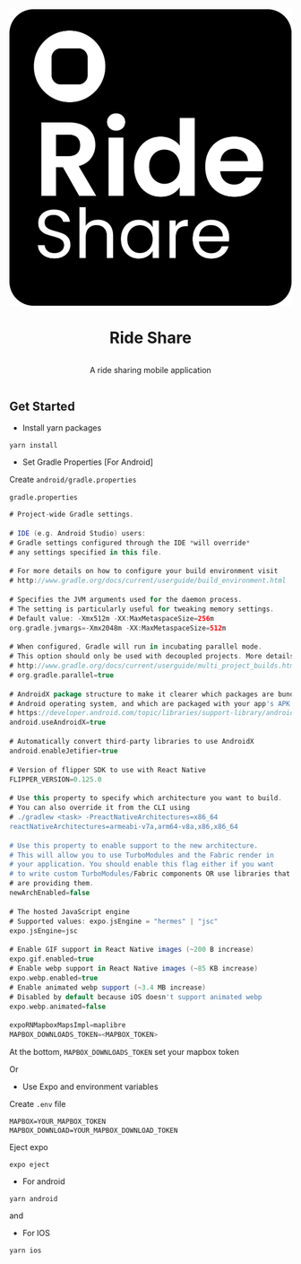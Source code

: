 <div style="display: flex; flex-direction: column; justify-content: center;align-items: center">
    <img src="https://github.com/khan-asfi-reza/ride-share/blob/master/assets/logo.png" alt="Ride Share">
    <h1>
        Ride Share
    </h1>
    <p>A ride sharing mobile application</p>
</div>

## Get Started

- Install yarn packages
```shell
yarn install
```

- Set Gradle Properties [For Android]

Create `android/gradle.properties`

`gradle.properties`
```gradle
# Project-wide Gradle settings.

# IDE (e.g. Android Studio) users:
# Gradle settings configured through the IDE *will override*
# any settings specified in this file.

# For more details on how to configure your build environment visit
# http://www.gradle.org/docs/current/userguide/build_environment.html

# Specifies the JVM arguments used for the daemon process.
# The setting is particularly useful for tweaking memory settings.
# Default value: -Xmx512m -XX:MaxMetaspaceSize=256m
org.gradle.jvmargs=-Xmx2048m -XX:MaxMetaspaceSize=512m

# When configured, Gradle will run in incubating parallel mode.
# This option should only be used with decoupled projects. More details, visit
# http://www.gradle.org/docs/current/userguide/multi_project_builds.html#sec:decoupled_projects
# org.gradle.parallel=true

# AndroidX package structure to make it clearer which packages are bundled with the
# Android operating system, and which are packaged with your app's APK
# https://developer.android.com/topic/libraries/support-library/androidx-rn
android.useAndroidX=true

# Automatically convert third-party libraries to use AndroidX
android.enableJetifier=true

# Version of flipper SDK to use with React Native
FLIPPER_VERSION=0.125.0

# Use this property to specify which architecture you want to build.
# You can also override it from the CLI using
# ./gradlew <task> -PreactNativeArchitectures=x86_64
reactNativeArchitectures=armeabi-v7a,arm64-v8a,x86,x86_64

# Use this property to enable support to the new architecture.
# This will allow you to use TurboModules and the Fabric render in
# your application. You should enable this flag either if you want
# to write custom TurboModules/Fabric components OR use libraries that
# are providing them.
newArchEnabled=false

# The hosted JavaScript engine
# Supported values: expo.jsEngine = "hermes" | "jsc"
expo.jsEngine=jsc

# Enable GIF support in React Native images (~200 B increase)
expo.gif.enabled=true
# Enable webp support in React Native images (~85 KB increase)
expo.webp.enabled=true
# Enable animated webp support (~3.4 MB increase)
# Disabled by default because iOS doesn't support animated webp
expo.webp.animated=false

expoRNMapboxMapsImpl=maplibre
MAPBOX_DOWNLOADS_TOKEN=<MAPBOX_TOKEN>
```

At the bottom, `MAPBOX_DOWNLOADS_TOKEN` set your mapbox token

Or 

- Use Expo and environment variables

Create `.env` file

```dotenv
MAPBOX=YOUR_MAPBOX_TOKEN
MAPBOX_DOWNLOAD=YOUR_MAPBOX_DOWNLOAD_TOKEN
```

Eject expo

```shell
expo eject
```

- For android
```shell
yarn android
```

and

- For IOS
```shell
yarn ios
```